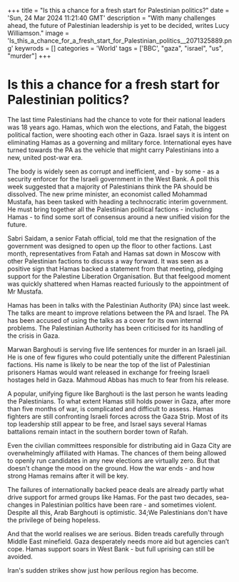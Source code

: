 +++
title = "Is this a chance for a fresh start for Palestinian politics?"
date = 'Sun, 24 Mar 2024 11:21:40 GMT'
description = "With many challenges ahead, the future of Palestinian leadership is yet to be decided, writes Lucy Williamson."
image = 'Is_this_a_chance_for_a_fresh_start_for_Palestinian_politics__2071325889.png'
keywrods =  []
categories = 'World'
tags = ['BBC', "gaza", "israel", "us", "murder"]
+++

# Is this a chance for a fresh start for Palestinian politics?

The last time Palestinians had the chance to vote for their national leaders was 18 years ago.
Hamas, which won the elections, and Fatah, the biggest political faction, were shooting each other in Gaza.
Israel says it is intent on eliminating Hamas as a governing and military force.
International eyes have turned towards the PA as the vehicle that might carry Palestinians into a new, united post-war era.

The body is widely seen as corrupt and inefficient, and - by some - as a security enforcer for the Israeli government in the West Bank.
A poll this week suggested that a majority of Palestinians think the PA should be dissolved.
The new prime minister, an economist called Mohammad Mustafa, has been tasked with heading a technocratic interim government.
He must bring together all the Palestinian political factions - including Hamas - to find some sort of consensus around a new unified vision for the future.

Sabri Saidam, a senior Fatah official, told me that the resignation of the government was designed to open up the floor to other factions.
Last month, representatives from Fatah and Hamas sat down in Moscow with other Palestinian factions to discuss a way forward.
It was seen as a positive sign that Hamas backed a statement from that meeting, pledging support for the Palestine Liberation Organisation.
But that feelgood moment was quickly shattered when Hamas reacted furiously to the appointment of Mr Mustafa.

Hamas has been in talks with the Palestinian Authority (PA) since last week.
The talks are meant to improve relations between the PA and Israel.
The PA has been accused of using the talks as a cover for its own internal problems.
The Palestinian Authority has been criticised for its handling of the crisis in Gaza.

Marwan Barghouti is serving five life sentences for murder in an Israeli jail.
He is one of few figures who could potentially unite the different Palestinian factions.
His name is likely to be near the top of the list of Palestinian prisoners Hamas would want released in exchange for freeing Israeli hostages held in Gaza.
Mahmoud Abbas has much to fear from his release.

A popular, unifying figure like Barghouti is the last person he wants leading the Palestinians.
To what extent Hamas still holds power in Gaza, after more than five months of war, is complicated and difficult to assess.
Hamas fighters are still confronting Israeli forces across the Gaza Strip.
Most of its top leadership still appear to be free, and Israel says several Hamas battalions remain intact in the southern border town of Rafah.

Even the civilian committees responsible for distributing aid in Gaza City are overwhelmingly affiliated with Hamas.
The chances of them being allowed to openly run candidates in any new elections are virtually zero.
But that doesn<bb>'t change the mood on the ground.
How the war ends - and how strong Hamas remains after it will be key.

The failures of internationally backed peace deals are already partly what drive support for armed groups like Hamas.
For the past two decades, sea-changes in Palestinian politics have been rare - and sometimes violent.
Despite all this, Arab Barghouti is optimistic.
34;We Palestinians don<bb>'t have the privilege of being hopeless.

And that the world realises we are serious.
Biden treads carefully through Middle East minefield.
Gaza desperately needs more aid but agencies can’t cope.
Hamas support soars in West Bank - but full uprising can still be avoided.

Iran<bb>'s sudden strikes show just how perilous region has become.


